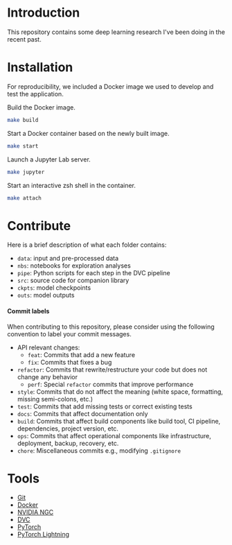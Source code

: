 # Introduction

This repository contains some deep learning research I've been doing in the recent past.


# Installation

For reproducibility, we included a Docker image we used to develop and test the application. 

Build the Docker image.

```bash
make build
```

Start a Docker container based on the newly built image.

```bash
make start
```

Launch a Jupyter Lab server.

```bash
make jupyter
```

Start an interactive zsh shell in the container.

```bash
make attach
```


# Contribute

Here is a brief description of what each folder contains:

* `data`: input and pre-processed data
* `nbs`: notebooks for exploration analyses
* `pipe`: Python scripts for each step in the DVC pipeline
* `src`: source code for companion library
* `ckpts`: model checkpoints
* `outs`: model outputs


#### Commit labels

When contributing to this repository, please consider using the following convention to label your commit messages.

* API relevant changes:
    * `feat`: Commits that add a new feature
    * `fix`: Commits that fixes a bug
* `refactor`: Commits that rewrite/restructure your code but does not change any behavior
    * `perf`: Special `refactor` commits that improve performance
* `style`: Commits that do not affect the meaning (white space, formatting, missing semi-colons, etc.)
* `test`: Commits that add missing tests or correct existing tests
* `docs`: Commits that affect documentation only
* `build`: Commits that affect build components like build tool, CI pipeline, dependencies, project version, etc.
* `ops`: Commits that affect operational components like infrastructure, deployment, backup, recovery, etc.
* `chore`: Miscellaneous commits e.g., modifying `.gitignore`


# Tools

- [Git](https://git-scm.com/)
- [Docker](https://www.docker.com/)
- [NVIDIA NGC](https://ngc.nvidia.com/) 
- [DVC](https://github.com/iterative/dvc)
- [PyTorch](https://github.com/pytorch/pytorch)
- [PyTorch Lightning](https://github.com/PyTorchLightning/pytorch-lightning)
